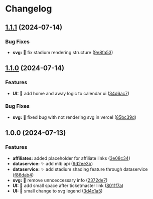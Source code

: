 # Changelog

## [1.1.1](https://github.com/ekbrothers/shadegame/compare/v1.1.0...v1.1.1) (2024-07-14)


### Bug Fixes

* **svg:** :bug: fix stadium rendering structure ([9e8fa53](https://github.com/ekbrothers/shadegame/commit/9e8fa533c27a8d3f7f79919889bc462a9d94a77f))

## [1.1.0](https://github.com/ekbrothers/shadegame/compare/v1.0.0...v1.1.0) (2024-07-14)


### Features

* **UI:** :lipstick: add home and away logic to calendar ui ([34d6ac7](https://github.com/ekbrothers/shadegame/commit/34d6ac7a02390aa6b462a89819e30aeb837971d9))


### Bug Fixes

* **svg:** :bug: fixed bug with not rendering svg in vercel ([85bc39d](https://github.com/ekbrothers/shadegame/commit/85bc39dfa8b4c21224c72aa7fcc47dc9356e1a33))

## 1.0.0 (2024-07-13)


### Features

* **affiliates:** added placeholder for affiliate links ([3e08c34](https://github.com/ekbrothers/shadegame/commit/3e08c34c7428f6c872655bbace1b7c2d7f33d0bd))
* **dataservice:** :sparkles: add mlb api ([9d2ee3b](https://github.com/ekbrothers/shadegame/commit/9d2ee3ba352170a872c4595c1bccb946b7cafd4a))
* **dataservice:** :sparkles: add stadium shading feature through dataservice ([f86dab4](https://github.com/ekbrothers/shadegame/commit/f86dab4cb14a0a73474a10be70c122ba87be578a))
* **svg:** :art: remove unnceccessary info ([2372de7](https://github.com/ekbrothers/shadegame/commit/2372de789e5c128416a10a80ffa9c92b74e16ad5))
* **UI:** :lipstick: add small space after ticketmaster link ([8011f7a](https://github.com/ekbrothers/shadegame/commit/8011f7aa3a5b6b4c9777b816b49433cf79444ac6))
* **UI:** :lipstick: small change to svg legend ([3d4c1a5](https://github.com/ekbrothers/shadegame/commit/3d4c1a5df1cdda938b7c605038db6e2fe084a5eb))
